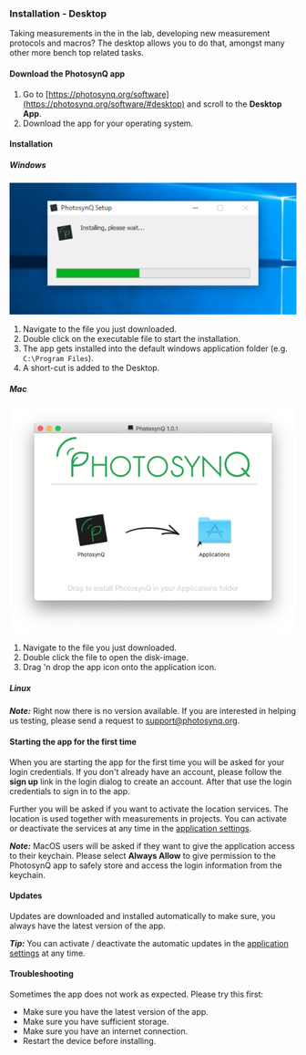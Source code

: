 ### Installation - Desktop

Taking measurements in the in the lab, developing new measurement protocols and macros? The desktop allows you to do that, amongst many other more bench top related tasks.

#### Download the PhotosynQ app

1. Go to [https://photosynq.org/software](https://photosynq.org/software/#desktop) and scroll to the **Desktop App**.
2. Download the app for your operating system.

#### Installation

##### Windows

![Installation of the Application with the one-click installer (Windows)](../images/help/_desktop-app_Install_Application_Win.png)

1. Navigate to the file you just downloaded.
2. Double click on the executable file to start the installation.
3. The app gets installed into the default windows application folder (e.g. `C:\Program Files`).
4. A short-cut is added to the Desktop.

##### Mac

![Installation of the Application from the Disk-Image (macOS)](../images/help/_desktop-app_Install_Application_Mac.png)

1. Navigate to the file you just downloaded.
2. Double click the file to open the disk-image.
3. Drag 'n drop the app icon onto the application icon.

##### Linux

***Note:*** Right now there is no version available. If you are interested in helping us testing, please send a request to <support@photosynq.org>.

#### Starting the app for the first time

When you are starting the app for the first time you will be asked for your login credentials. If you don't already have an account, please follow the **sign up** link in the login dialog to create an account. After that use the login credentials to sign in to the app.

Further you will be asked if you want to activate the location services. The location is used together with measurements in projects. You can activate or deactivate the services at any time in the [application settings].

***Note:*** MacOS users will be asked if they want to give the application access to their keychain. Please select **Always Allow** to give permission to the PhotosynQ app to safely store and access the login information from the keychain.

#### Updates

Updates are downloaded and installed automatically to make sure, you always have the latest version of the app.

***Tip:*** You can activate / deactivate the automatic updates in the [application settings] at any time.

#### Troubleshooting

Sometimes the app does not work as expected. Please try this first:

- Make sure you have the latest version of the app.
- Make sure you have sufficient storage.
- Make sure you have an internet connection.
- Restart the device before installing.

[application settings]: desktop-app_Settings